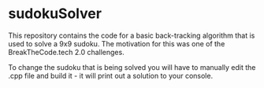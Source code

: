 # sudokuSolver

This repository contains the code for a basic back-tracking algorithm that is used to solve a 9x9 sudoku. The motivation for this was one of the BreakTheCode.tech 2.0 challenges.

To change the sudoku that is being solved you will have to manually edit the .cpp file and build it - it will print out a solution to your console.
